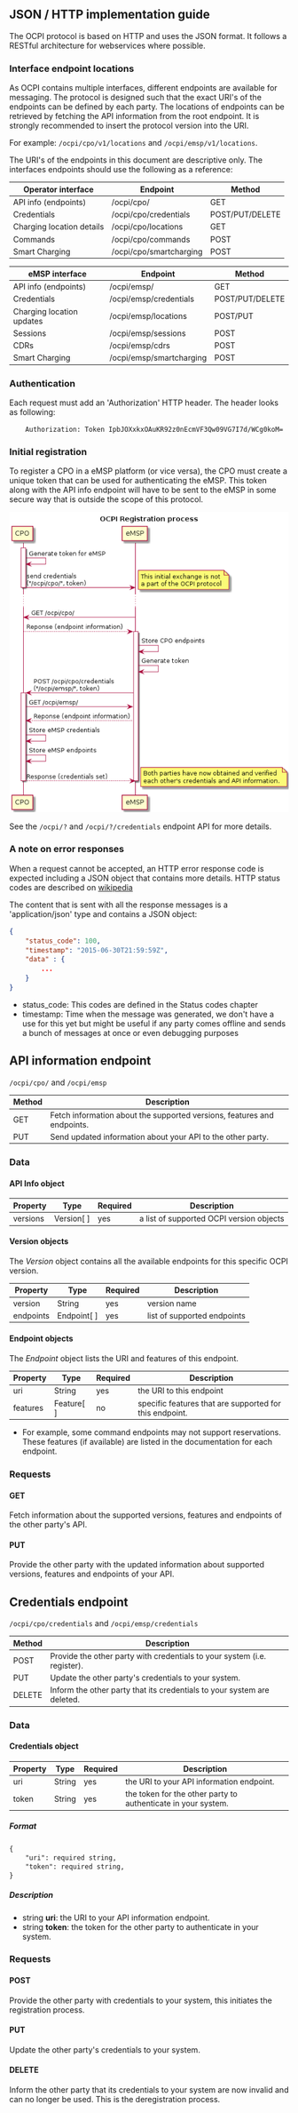 ## JSON / HTTP implementation guide

The OCPI protocol is based on HTTP and uses the JSON format. It follows a RESTful architecture for webservices where possible.

### Interface endpoint locations

As OCPI contains multiple interfaces, different endpoints are available for messaging. The protocol is designed such that the exact URI's of the endpoints can be defined by each party. The locations of endpoints can be retrieved by fetching the API information from the root endpoint. It is strongly recommended to insert the protocol version into the URI. 

For example: `/ocpi/cpo/v1/locations` and `/ocpi/emsp/v1/locations`.

The URI's of the endpoints in this document are descriptive only. The interfaces endpoints should use the following as a reference:  

| Operator interface         | Endpoint                | Method               |
| -------------------------- | ----------------------- | ---------------------|
| API info (endpoints)       | /ocpi/cpo/              | GET                  |
| Credentials                | /ocpi/cpo/credentials   | POST/PUT/DELETE      |
| Charging location details  | /ocpi/cpo/locations     | GET                  | - Static data
| Commands                   | /ocpi/cpo/commands      | POST                 | 
| Smart Charging             | /ocpi/cpo/smartcharging | POST                 | - Charging profiles requests


| eMSP interface             | Endpoint                 | Method              |
| -------------------------- | ------------------------ | ------------------- |
| API info (endpoints)       | /ocpi/emsp/              | GET                 |
| Credentials                | /ocpi/emsp/credentials   | POST/PUT/DELETE     |
| Charging location updates  | /ocpi/emsp/locations     | POST/PUT            | - Charge location/evses updates (e.g. status)
| Sessions                   | /ocpi/emsp/sessions      | POST                | - Details about a session initiated by a customer of that eMSP
| CDRs                       | /ocpi/emsp/cdrs          | POST                | 
| Smart Charging             | /ocpi/emsp/smartcharging | POST                | - Responses to Charging profiles requests (e.g. ChargingProfileAccepted)


### Authentication

Each request must add an 'Authorization' HTTP header. The header looks as following:

```
    Authorization: Token IpbJOXxkxOAuKR92z0nEcmVF3Qw09VG7I7d/WCg0koM=
```

### Initial registration

To register a CPO in a eMSP platform (or vice versa), the CPO must create a unique token that can be used for authenticating the eMSP. This token along with the API info endpoint will have to be sent to the eMSP in some secure way that is outside the scope of this protocol.

![the OCPI registration process](data/registration-sequence.png) 

See the `/ocpi/?` and `/ocpi/?/credentials` endpoint API for more details.

### A note on error responses

When a request cannot be accepted, an HTTP error response code is expected including a JSON object that contains more details. 
HTTP status codes are described on [wikipedia](http://en.wikipedia.org/wiki/List_of_HTTP_status_codes)

The content that is sent with all the response messages is a 'application/json' type and contains a JSON object:

```json
{
	"status_code": 100, 
	"timestamp": "2015-06-30T21:59:59Z",
	"data" : {
		...
	}
}
```
- status_code: This codes are defined in the Status codes chapter
- timestamp: Time when the message was generated, we don't have a use for this yet but might be useful if any party comes offline and sends a bunch of messages at once or even debugging purposes


## API information endpoint

 `/ocpi/cpo/` and `/ocpi/emsp`


| Method   | Description                                                             |
| -------- | ----------------------------------------------------------------------- |
| GET      | Fetch information about the supported versions, features and endpoints. |
| PUT      | Send updated information about your API to the other party.             |


### Data

#### API Info object

| Property | Type      | Required | Description                              |
|----------|-----------|----------|------------------------------------------|
| versions | Version[ ] | yes      | a list of supported OCPI version objects |


	
#### Version objects

The *Version* object contains all the available endpoints for this specific OCPI version.

| Property | Type      | Required | Description                              |
|----------|-----------|----------|------------------------------------------|
| version  | String    | yes      | version name                             |
| endpoints| Endpoint[ ]| yes      | list of supported endpoints              |



#### Endpoint objects

The *Endpoint* object lists the URI and features of this endpoint.

| Property | Type      | Required | Description                              |
|----------|-----------|----------|------------------------------------------|
| uri      | String    | yes      | the URI to this endpoint                 |
| features | Feature[ ] | no       | specific features that are supported for this endpoint. |

* For example, some command endpoints may not support reservations.  These features (if available) are listed in the documentation for each endpoint. 



### Requests

#### GET

Fetch information about the supported versions, features and endpoints of the other party's API.

#### PUT

Provide the other party with the updated information about supported versions, features and endpoints of your API.


## Credentials endpoint

 `/ocpi/cpo/credentials` and `/ocpi/emsp/credentials`

| Method   | Description                                                              |
| -------- | ------------------------------------------------------------------------ |
| POST     | Provide the other party with credentials to your system (i.e. register). |
| PUT      | Update the other party's credentials to your system.                     |
| DELETE   | Inform the other party that its credentials to your system are deleted.  |


### Data

#### Credentials object

| Property | Type      | Required | Description                              |
|----------|-----------|----------|------------------------------------------|
| uri      | String    | yes      | the URI to your API information endpoint.|
| token    | String    | yes      | the token for the other party to authenticate in your system. |

##### Format

	{
	    "uri": required string,
		"token": required string,
	}
	
##### Description
    
- string **uri**: the URI to your API information endpoint. 
- string **token**: the token for the other party to authenticate in your system.


### Requests

#### POST

Provide the other party with credentials to your system, this initiates the registration process.

#### PUT

Update the other party's credentials to your system. 

#### DELETE

Inform the other party that its credentials to your system are now invalid and can no longer be used. This is the deregistration process.
